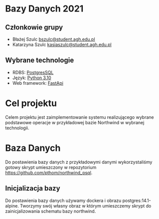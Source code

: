 # Bazy Danych 2021

## Członkowie grupy
- Błażej Szulc [bszulc@student.agh.edu.pl](mailto:bszulc@student.agh.edu.pl)
- Katarzyna Szulc [kasiaszulc@student.agh.edu.pl](mailto:kasiaszulc@student.agh.edu.pl)

## Wybrane technologie 
- RDBS: [PostgresSQL](https://www.postgresql.org/)
- Język: [Python 3.10](https://www.python.org/)
- Web framework: [FastApi](https://fastapi.tiangolo.com/)
 
# Cel projektu
Celem projektu jest zaimplementowanie systemu realizującego
wybrane podstawowe operacje w przykładowej bazie Northwind
w wybranej technologii.

# Baza Danych
Do postawienia bazy danych z przykładowymi danymi wykorzystaliśmy gotowy skrypt umieszczony
w repozytorium https://github.com/pthom/northwind_psql.

## Inicjalizacja bazy
Do postawienia bazy danych używamy dockera i obrazu postgres:14.1-alpine.
Tworzymy swój własny obraz w którym umieszczemy skrypt do zainicjalizowania schematu bazy northwind.

